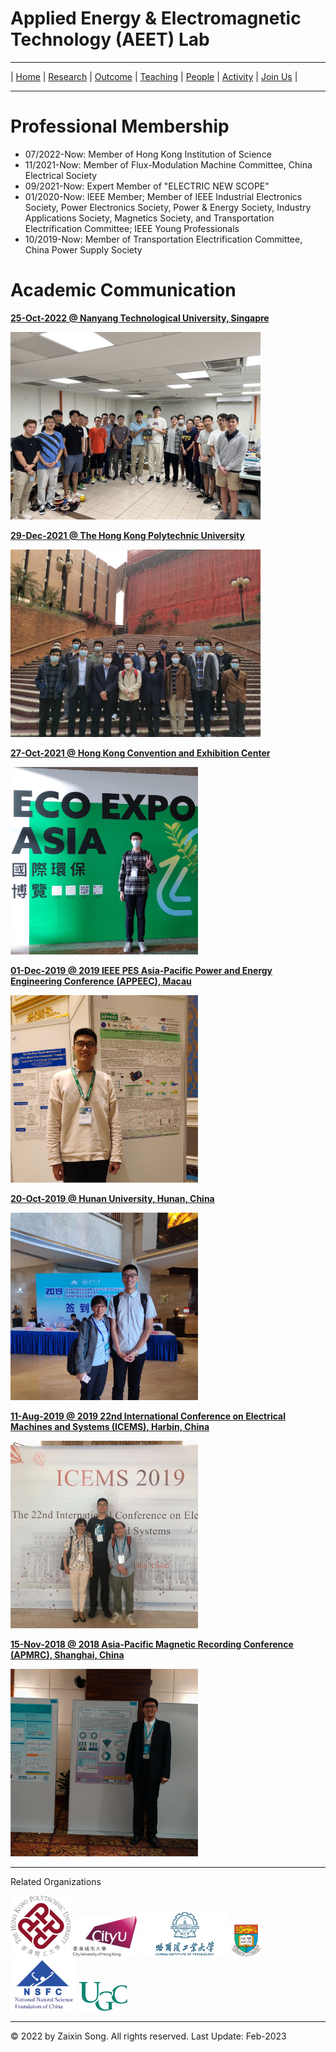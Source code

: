 # Applied Energy & Electromagnetic Technology (AEET) Lab

---

| [Home](https://songzaixin.github.io/aeet-home/)  | [Research](https://songzaixin.github.io/aeet-research/) | [Outcome](https://songzaixin.github.io/aeet-outcome/) | [Teaching](https://songzaixin.github.io/aeet-teaching/) | [People](https://songzaixin.github.io/aeet-people/) | [Activity](https://songzaixin.github.io/aeet-activity/) | [Join Us](https://songzaixin.github.io/aeet-joinus/) |

---

# Professional Membership

- 07/2022-Now: Member of Hong Kong Institution of Science
- 11/2021-Now: Member of Flux-Modulation Machine Committee, China Electrical Society
- 09/2021-Now: Expert Member of "ELECTRIC NEW SCOPE"
- 01/2020-Now: IEEE Member; Member of IEEE Industrial Electronics Society, Power Electronics Society, Power & Energy Society, Industry Applications Society, Magnetics Society, and Transportation Electrification Committee; IEEE Young Professionals
- 10/2019-Now: Member of Transportation Electrification Committee, China Power Supply Society

# Academic Communication

**<u>25-Oct-2022 @ Nanyang Technological University, Singapre</u>**

<div align=left>
<img src="https://github.com/songzaixin/aeet-activity/raw/main/image/activity-221025-ntu.jpg" style="height:300px" />
</div>


**<u>29-Dec-2021 @ The Hong Kong Polytechnic University</u>**

<div align=left>
<img src="https://github.com/songzaixin/aeet-activity/raw/main/image/activity-211229-polyu.jpg" style="height:300px" />
</div>


**<u>27-Oct-2021 @ Hong Kong Convention and Exhibition Center</u>**

<div align=left>
<img src="https://github.com/songzaixin/aeet-activity/raw/main/image/activity-211027-hkexpo.jpg" style="height:300px" />
</div>


**<u>01-Dec-2019 @ 2019 IEEE PES Asia-Pacific Power and Energy Engineering Conference (APPEEC), Macau</u>**

<div align=left>
<img src="https://github.com/songzaixin/aeet-activity/raw/main/image/activity-191201-appeec.jpg" style="height:300px" />
</div>


**<u>20-Oct-2019 @ Hunan University, Hunan, China</u>**

<div align=left>
<img src="https://github.com/songzaixin/aeet-activity/raw/main/image/activity-191020-hunan.jpg" style="height:300px" />
</div>


**<u>11-Aug-2019 @ 2019 22nd International Conference on Electrical Machines and Systems (ICEMS), Harbin, China</u>**

<div align=left>
<img src="https://github.com/songzaixin/aeet-activity/raw/main/image/activity-190811-icems.jpg" style="height:300px" />
</div>

**<u>15-Nov-2018 @ 2018 Asia-Pacific Magnetic Recording Conference (APMRC), Shanghai, China</u>**

<div align=left>
<img src="https://github.com/songzaixin/aeet-activity/raw/main/image/activity-181115-apmrc.jpg" style="height:300px" />
</div>


---

Related Organizations

<div align=left>
<img src="https://github.com/songzaixin/aeet-home/raw/zxs-patch-cv/image/logo-polyu.png" alt="image-cityu" style="zoom:15%;" />
<img src="https://github.com/songzaixin/aeet-home/raw/zxs-patch-cv/image/logo-cityu.png" alt="image-cityu" style="zoom:10%;" />
<img src="https://github.com/songzaixin/aeet-home/raw/zxs-patch-cv/image/logo-hit.png" alt="image-hit" style="zoom:40%;" />
<img src="https://github.com/songzaixin/aeet-home/raw/zxs-patch-cv/image/logo-hku.png" alt="image-hku" style="zoom:5%;" />
<img src="https://github.com/songzaixin/aeet-home/raw/zxs-patch-cv/image/logo-nsfc.png" alt="image-nsfc" style="zoom:30%;" />
<img src="https://github.com/songzaixin/aeet-home/raw/zxs-patch-cv/image/logo-ugc.png" alt="image-ugc" style="zoom:7.5%;" />
</div>



---

© 2022 by Zaixin Song. All rights reserved. 
Last Update: Feb-2023

